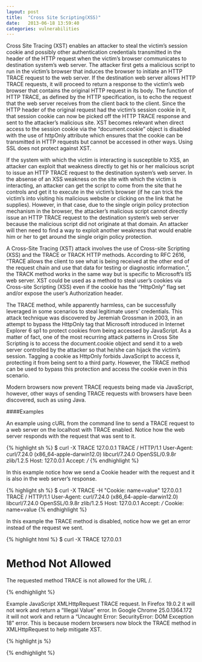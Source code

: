 ```yaml
---
layout: post
title:  "Cross Site Scripting(XSS)"
date:   2013-06-18 13:59:40
categories: vulnerabilities
---
```


Cross Site Tracing (XST) enables an attacker to steal the victim’s session cookie and possibly other authentication credentials transmitted in the header of the HTTP request when the victim’s browser communicates to destination system’s web server. The attacker first gets a malicious script to run in the victim’s browser that induces the browser to initiate an HTTP TRACE request to the web server. If the destination web server allows HTTP TRACE requests, it will proceed to return a response to the victim’s web browser that contains the original HTTP request in its body. The function of HTTP TRACE, as defined by the HTTP specification, is to echo the request that the web server receives from the client back to the client. Since the HTTP header of the original request had the victim’s session cookie in it, that session cookie can now be picked off the HTTP TRACE response and sent to the attacker’s malicious site. XST becomes relevant when direct access to the session cookie via the “document.cookie” object is disabled with the use of httpOnly attribute which ensures that the cookie can be transmitted in HTTP requests but cannot be accessed in other ways. Using SSL does not protect against XST.

If the system with which the victim is interacting is susceptible to XSS, an attacker can exploit that weakness directly to get his or her malicious script to issue an HTTP TRACE request to the destination system’s web server. In the absense of an XSS weakness on the site with which the victim is interacting, an attacker can get the script to come from the site that he controls and get it to execute in the victim’s browser (if he can trick the victim’s into visiting his malicious website or clicking on the link that he supplies). However, in that case, due to the single origin policy protection mechanism in the browser, the attacker’s malicious script cannot directly issue an HTTP TRACE request to the destination system’s web server because the malicious script did not originate at that domain. An attacker will then need to find a way to exploit another weakness that would enable him or her to get around the single origin policy protection.

A Cross-Site Tracing (XST) attack involves the use of Cross-site Scripting (XSS) and the TRACE or TRACK HTTP methods. According to RFC 2616, “TRACE allows the client to see what is being received at the other end of the request chain and use that data for testing or diagnostic information.”, the TRACK method works in the same way but is specific to Microsoft’s IIS web server. XST could be used as a method to steal user’s cookies via Cross-site Scripting (XSS) even if the cookie has the “HttpOnly” flag set and/or expose the user’s Authorization header.

The TRACE method, while apparently harmless, can be successfully leveraged in some scenarios to steal legitimate users’ credentials. This attack technique was discovered by Jeremiah Grossman in 2003, in an attempt to bypass the HttpOnly tag that Microsoft introduced in Internet Explorer 6 sp1 to protect cookies from being accessed by JavaScript. As a matter of fact, one of the most recurring attack patterns in Cross Site Scripting is to access the document.cookie object and send it to a web server controlled by the attacker so that he/she can hijack the victim’s session. Tagging a cookie as HttpOnly forbids JavaScript to access it, protecting it from being sent to a third party. However, the TRACE method can be used to bypass this protection and access the cookie even in this scenario.

Modern browsers now prevent TRACE requests being made via JavaScript, however, other ways of sending TRACE requests with browsers have been discovered, such as using Java.



####Examples

An example using cURL from the command line to send a TRACE request to a web server on the localhost with TRACE enabled. Notice how the web server responds with the request that was sent to it.

{% highlight sh %}
$ curl -X TRACE 127.0.0.1
TRACE / HTTP/1.1
User-Agent: curl/7.24.0 (x86_64-apple-darwin12.0) libcurl/7.24.0 OpenSSL/0.9.8r zlib/1.2.5
Host: 127.0.0.1
Accept: */*
{% endhighlight %}

In this example notice how we send a Cookie header with the request and it is also in the web server’s response.

{% highlight sh %}
$ curl -X TRACE -H "Cookie: name=value" 127.0.0.1
TRACE / HTTP/1.1
User-Agent: curl/7.24.0 (x86_64-apple-darwin12.0) libcurl/7.24.0 OpenSSL/0.9.8r zlib/1.2.5
Host: 127.0.0.1
Accept: */*
Cookie: name=value
{% endhighlight %}

In this example the TRACE method is disabled, notice how we get an error instead of the request we sent.

{% highlight html %}
$ curl -X TRACE 127.0.0.1
<!DOCTYPE HTML PUBLIC "-//IETF//DTD HTML 2.0//EN">
<html><head>
<title>405 Method Not Allowed</title>
</head><body>
<h1>Method Not Allowed</h1>
<p>The requested method TRACE is not allowed for the URL /.</p>
</body></html>
{% endhighlight %}

Example JavaScript XMLHttpRequest TRACE request. In Firefox 19.0.2 it will not work and return a “Illegal Value” error. In Google Chrome 25.0.1364.172 it will not work and return a “Uncaught Error: SecurityError: DOM Exception 18” error. This is because modern browsers now block the TRACE method in XMLHttpRequest to help mitigate XST.

{% highlight js %}
<script>
  var xmlhttp = new XMLHttpRequest();
  var url = 'http://127.0.0.1/';

  xmlhttp.withCredentials = true; // send cookie header
  xmlhttp.open('TRACE', url, false);
  xmlhttp.send();
</script>
{% endhighlight %}